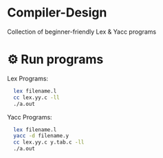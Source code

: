 # Compiler-Design

Collection of beginner-friendly Lex &amp; Yacc programs

# :gear: Run programs

Lex Programs:

```bash
  lex filename.l
  cc lex.yy.c -ll
  ./a.out
```

Yacc Programs:

```bash
  lex filename.l
  yacc -d filename.y
  cc lex.yy.c y.tab.c -ll
  ./a.out
```